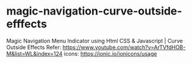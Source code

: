 # magic-navigation-curve-outside-efffects
Magic Navigation Menu Indicator using Html CSS &amp; Javascript | Curve Outside Effects
Refer: https://www.youtube.com/watch?v=ArTVfdHOB-M&list=WL&index=124
icons: https://ionic.io/ionicons/usage

